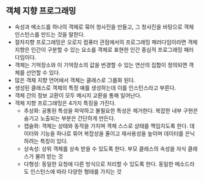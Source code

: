 ## 객체 지향 프로그래밍
- 속성과 메소드를 하나의 객체로 묶어 청사진을 만들고, 그 청사진을 바탕으로 객체 인스턴스를 만드는 것을 말한다.
- 절차지향 프로그래밍은 오로지 컴퓨터 관점에서의 프로그래밍 패러다임이라면 객체지향은 인간이 구분할 수 있는 요소를 객체로 표현한 인간 중심적 프로그래밍 패러다임이다. 
- 객체는 기억장소와 이 기억장소의 값을 번경할 수 있는 연산의 집합이 정의되면 객체를 선언할 수 있다.
- 많은 객체 지향 언어에서 객체는 클래스로 그룹화 된다.
- 생성된 클래스로 객체의 특정 예를 생성하는데 이를 인스턴스라고 부른다.
- 객체 간의 정보 교환이 모두 메시지 교환을 통해 일어난다.
- 객체 지향 프로그래밍은 4가지 특징을 가진다.
  - 추상화: 공통된 특성을 파악하고 불필요한 특성은 제거한다. 복잡한 내부 구현은 숨기고 노출되는 부분은 간단하게 만든다.
  - 캡슐화: 객체는 상태와 동작을 가지며 객체 스스로 상태를 책임지도록 한다. 데이터와 기능을 하나로 묶어 복잡성을 줄이고 재사용성을 높이며 데이터를 은닉하려는 특징이 있다.
  - 상속성: 상위 객체를 상속 받을 수 있도록 한다. 부모 클래스의 속성을 자식 클래스가 물려 받는 것
  - 다형성: 동일한 요청에 다른 방식으로 처리할 수 있도록 한다. 동일한 메소드라도 인스턴스에 따라 다양한 형태를 가지는 것
